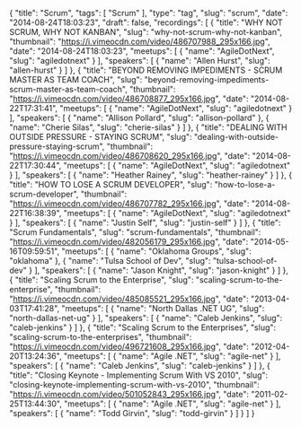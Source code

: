 {
  "title": "Scrum",
  "tags": [
    "Scrum"
  ],
  "type": "tag",
  "slug": "scrum",
  "date": "2014-08-24T18:03:23",
  "draft": false,
  "recordings": [
    {
      "title": "WHY NOT SCRUM, WHY NOT KANBAN",
      "slug": "why-not-scrum-why-not-kanban",
      "thumbnail": "https://i.vimeocdn.com/video/486707988_295x166.jpg",
      "date": "2014-08-24T18:03:23",
      "meetups": [
        {
          "name": "AgileDotNext",
          "slug": "agiledotnext"
        }
      ],
      "speakers": [
        {
          "name": "Allen Hurst",
          "slug": "allen-hurst"
        }
      ]
    },
    {
      "title": "BEYOND REMOVING IMPEDIMENTS - SCRUM MASTER AS TEAM COACH",
      "slug": "beyond-removing-impediments-scrum-master-as-team-coach",
      "thumbnail": "https://i.vimeocdn.com/video/486708877_295x166.jpg",
      "date": "2014-08-22T17:31:41",
      "meetups": [
        {
          "name": "AgileDotNext",
          "slug": "agiledotnext"
        }
      ],
      "speakers": [
        {
          "name": "Allison Pollard",
          "slug": "allison-pollard"
        },
        {
          "name": "Cherie Silas",
          "slug": "cherie-silas"
        }
      ]
    },
    {
      "title": "DEALING WITH OUTSIDE PRESSURE - STAYING SCRUM",
      "slug": "dealing-with-outside-pressure-staying-scrum",
      "thumbnail": "https://i.vimeocdn.com/video/486708620_295x166.jpg",
      "date": "2014-08-22T17:30:44",
      "meetups": [
        {
          "name": "AgileDotNext",
          "slug": "agiledotnext"
        }
      ],
      "speakers": [
        {
          "name": "Heather Rainey",
          "slug": "heather-rainey"
        }
      ]
    },
    {
      "title": "HOW TO LOSE A SCRUM DEVELOPER",
      "slug": "how-to-lose-a-scrum-developer",
      "thumbnail": "https://i.vimeocdn.com/video/486707782_295x166.jpg",
      "date": "2014-08-22T16:38:39",
      "meetups": [
        {
          "name": "AgileDotNext",
          "slug": "agiledotnext"
        }
      ],
      "speakers": [
        {
          "name": "Justin Self",
          "slug": "justin-self"
        }
      ]
    },
    {
      "title": "Scrum Fundamentals",
      "slug": "scrum-fundamentals",
      "thumbnail": "https://i.vimeocdn.com/video/482056179_295x166.jpg",
      "date": "2014-05-16T09:59:51",
      "meetups": [
        {
          "name": "Oklahoma Groups",
          "slug": "oklahoma"
        },
        {
          "name": "Tulsa School of Dev",
          "slug": "tulsa-school-of-dev"
        }
      ],
      "speakers": [
        {
          "name": "Jason Knight",
          "slug": "jason-knight"
        }
      ]
    },
    {
      "title": "Scaling Scrum to the Enterprise",
      "slug": "scaling-scrum-to-the-enterprise",
      "thumbnail": "https://i.vimeocdn.com/video/485085521_295x166.jpg",
      "date": "2013-04-03T17:41:28",
      "meetups": [
        {
          "name": "North Dallas .NET UG",
          "slug": "north-dallas-net-ug"
        }
      ],
      "speakers": [
        {
          "name": "Caleb Jenkins",
          "slug": "caleb-jenkins"
        }
      ]
    },
    {
      "title": "Scaling Scrum to the Enterprises",
      "slug": "scaling-scrum-to-the-enterprises",
      "thumbnail": "https://i.vimeocdn.com/video/496721608_295x166.jpg",
      "date": "2012-04-20T13:24:36",
      "meetups": [
        {
          "name": "Agile .NET",
          "slug": "agile-net"
        }
      ],
      "speakers": [
        {
          "name": "Caleb Jenkins",
          "slug": "caleb-jenkins"
        }
      ]
    },
    {
      "title": "Closing Keynote - Implementing Scrum With VS 2010",
      "slug": "closing-keynote-implementing-scrum-with-vs-2010",
      "thumbnail": "https://i.vimeocdn.com/video/501052843_295x166.jpg",
      "date": "2011-02-25T13:44:30",
      "meetups": [
        {
          "name": "Agile .NET",
          "slug": "agile-net"
        }
      ],
      "speakers": [
        {
          "name": "Todd Girvin",
          "slug": "todd-girvin"
        }
      ]
    }
  ]
}